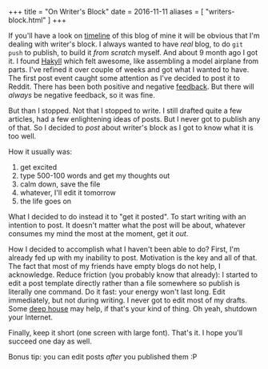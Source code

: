 +++
title = "On Writer's Block"
date = 2016-11-11
aliases = [ "writers-block.html" ]
+++

If you'll have a look on [timeline](@/blog/_index.md) of this blog of mine it will be obvious that I'm dealing with writer's block. I always wanted to have _real_ blog, to do `git push` to publish, to build it _from scratch_ myself. And about 9 month ago I got it. I found [Hakyll](https://jaspervdj.be/hakyll/) which felt awesome, like assembling a model airplane from parts. I've refined it over couple of weeks and got what I wanted to have. The first post event caught some attention as I've decided to post it to Reddit. There has been both positive and negative [feedback](https://www.reddit.com/r/vim/comments/484isa/why_i_use_space_as_my_vim_leader_key/). But there will _always_ be negative feedback, so it was fine.

But than I stopped. Not that I stopped to write. I still drafted quite a few articles, had a few enlightening ideas of posts. But I never got to publish any of that. So I decided to _post_ about writer's block as I got to know what it is too well.

How it usually was:

1. get excited
2. type 500-100 words and get my thoughts out
3. calm down, save the file
4. whatever, I'll edit it tomorrow
5. the life goes on

What I decided to do instead it to "get it posted". To start writing with an intention to post. It doesn't matter what the post will be about, whatever consumes my mind the most at the moment, get it _out_.

How I decided to accomplish what I haven't been able to do? First, I'm already fed up with my inability to post. Motivation is the key and all of that. The fact that most of my friends have empty blogs do not help, I acknowledge. Reduce friction (you probably know that already): I started to edit a post template directly rather than a file somewhere so publish is literally one command. Do it fast: your energy won't last long. Edit immediately, but not during writing. I never got to edit most of my drafts. Some [deep house](https://open.spotify.com/user/spotify_germany/playlist/2nKFnGNFvHX9hG5Kv7Bm3G) may help, if that's your kind of thing. Oh yeah, shutdown your Internet.

Finally, keep it short (one screen with large font). That's it. I hope you'll succeed one day as well.

Bonus tip: you can edit posts _after_ you published them :P
